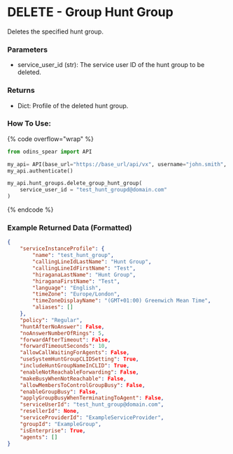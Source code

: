 # DELETE - Group Hunt Group

Deletes the specified hunt group.

### Parameters&#x20;

* service_user_id (str): The service user ID of the hunt group to be deleted.
  
### Returns

* Dict: Profile of the deleted hunt group.

### How To Use:

{% code overflow="wrap" %}
```python
from odins_spear import API

my_api= API(base_url="https://base_url/api/vx", username="john.smith", password="ODIN_INSTANCE_1")
my_api.authenticate()

my_api.hunt_groups.delete_group_hunt_group(
    service_user_id = "test_hunt_groupd@domain.com"
)
```
{% endcode %}

### Example Returned Data (Formatted)
```json
{
    "serviceInstanceProfile": {
        "name": "test_hunt_group",
        "callingLineIdLastName": "Hunt Group",
        "callingLineIdFirstName": "Test",
        "hiraganaLastName": "Hunt Group",
        "hiraganaFirstName": "Test",
        "language": "English",
        "timeZone": "Europe/London",
        "timeZoneDisplayName": "(GMT+01:00) Greenwich Mean Time",
        "aliases": []
    },
    "policy": "Regular",
    "huntAfterNoAnswer": False,
    "noAnswerNumberOfRings": 5,
    "forwardAfterTimeout": False,
    "forwardTimeoutSeconds": 10,
    "allowCallWaitingForAgents": False,
    "useSystemHuntGroupCLIDSetting": True,
    "includeHuntGroupNameInCLID": True,
    "enableNotReachableForwarding": False,
    "makeBusyWhenNotReachable": False,
    "allowMembersToControlGroupBusy": False,
    "enableGroupBusy": False,
    "applyGroupBusyWhenTerminatingToAgent": False,
    "serviceUserId": "test_hunt_group@domain.com",
    "resellerId": None,
    "serviceProviderId": "ExampleServiceProvider",
    "groupId": "ExampleGroup",
    "isEnterprise": True,
    "agents": []
}
```
